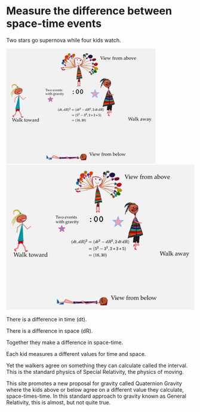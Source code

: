 # Measure the difference between space-time events

Two stars go supernova while four kids watch.

<a id="single_1" href="img/measure_900.gif"
title="Four ways to see two events">
    <img class='visible-xs' src="img/measure_400.gif" alt="" />
    <img class='hidden-xs' src="img/measure_600.gif" alt="" /></a>  

There is a difference in time (dt).

There is a difference in space (dR).

Together they make a difference in space-time.

Each kid measures a different values for time and space.

Yet the walkers agree on something they can calculate called the interval.
This is the standard physics of Special Relativity, the physics of moving.

This site promotes a new proposal for gravity called Quaternion Gravity where
the kids above or below agree on a different value they calculate, 
space-times-time.  In this standard approach to gravity known as General 
Relativity, this is almost, but not quite true.
